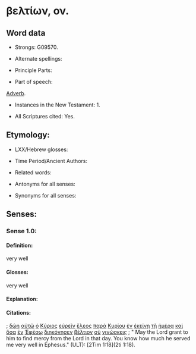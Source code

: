 # βελτίων, ον.

<!-- Status: S2=NeedsFinalCheck -->
<!-- Lexica used for edits: LN MM -->

## Word data

* Strongs: G09570.


* Alternate spellings: 

* Principle Parts: 

* Part of speech: 

[Adverb](http://ugg.readthedocs.io/en/latest/adverb.html). 

* Instances in the New Testament: 1.

* All Scriptures cited: Yes.

## Etymology: 

* LXX/Hebrew glosses: 

* Time Period/Ancient Authors: 

* Related words: 

* Antonyms for all senses:

* Synonyms for all senses: 

## Senses:

### Sense  1.0: 

#### Definition: 

 very well 

#### Glosses: 

very well  

#### Explanation: 


#### Citations: 

; [δῴη](../G13250/01.md) [αὐτῷ](../G08460/01.md) [ὁ](../G35880/01.md) [Κύριος](../G29620/01.md) [εὑρεῖν](../G21470/01.md) [ἔλεος](../G16560/01.md) [παρὰ](../G38440/01.md) [Κυρίου](../G29620/01.md) [ἐν](../G17220/01.md) [ἐκείνῃ](../G15650/01.md) [τῇ](../G35880/01.md) [ἡμέρᾳ](../G22500/01.md) [καὶ](../G25320/01.md) [ὅσα](../G37450/01.md) [ἐν](../G17220/01.md) [Ἐφέσῳ](../G21810/01.md) [διηκόνησεν](../G12470/01.md) [βέλτιον](../G09570/01.md) [σὺ](../G47710/01.md) [γινώσκεις](../G10970/01.md)
; " May the Lord grant to him to find mercy from the Lord in that day. You know how much he served me very well in Ephesus." (ULT): 
[2Tim 1:18](2ti 1:18).
